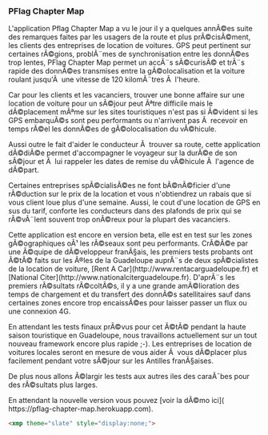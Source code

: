 ### PFlag Chapter Map

<p>L'application Pflag Chapter Map a vu le jour il y a quelques annÃ©es suite des remarques faites par les usagers de la route et plus prÃ©cisÃ©ment, les clients des entreprises de location de voitures. GPS peut pertinent sur certaines rÃ©gions, problÃ¨mes de synchronisation entre les donnÃ©es trop lentes, PFlag Chapter Map permet un accÃ¨s sÃ©curisÃ© et trÃ¨s rapide des donnÃ©es transmises entre la gÃ©olocalisation et la voiture roulant jusqu'Ã  une vitesse de 120 kilomÃ¨tres Ã  l'heure.</p>

<p>Car pour les clients et les vacanciers, trouver une bonne affaire sur une location de voiture pour un sÃ©jour peut Ãªtre difficile mais le dÃ©placement mÃªme sur les sites touristiques n'est pas si Ã©vident si les GPS embarquÃ©s sont peu performants ou n'arrivent pas Ã  recevoir en temps rÃ©el les donnÃ©es de gÃ©olocalisation du vÃ©hicule. </p>

<p>Aussi outre le fait d'aider le conducteur Ã  trouver sa route, cette application dÃ©diÃ©e permet d'accompagner le voyageur sur la durÃ©e de son sÃ©jour et Ã  lui rappeler les dates de remise du vÃ©hicule Ã  l'agence de dÃ©part. </p>

<p>Certaines entreprises spÃ©cialisÃ©es ne font bÃ©nÃ©ficier d'une rÃ©duction sur le prix de la location et vous n'obtiendrez un rabais que si vous client loue plus d'une semaine. Aussi, le cout d'une location de GPS en sus du tarif, conforte les conducteurs dans des plafonds de prix qui se rÃ©vÃ¨lent souvent trop onÃ©reux pour la plupart des vacanciers.</p>

<p>Cette application est encore en version beta, elle est en test sur les zones gÃ©ographiques oÃ¹ les rÃ©seaux sont peu performants. CrÃ©Ã©e par une Ã©quipe de dÃ©veloppeur franÃ§ais, les premiers tests probants ont Ã©tÃ© faits sur les Ã®les de la Guadeloupe auprÃ¨s de deux spÃ©cialistes de la location de voiture, [Rent A Car](http://www.rentacarguadeloupe.fr) et [National Citer](http://www.nationalciterguadeloupe.fr). D'aprÃ¨s les premiers rÃ©sultats rÃ©coltÃ©s, il y a une grande amÃ©lioration des temps de chargement et du transfert des donnÃ©s satellitaires sauf dans certaines zones encore trop encaissÃ©es pour laisser passer un flux ou une connexion 4G.</p>

<p>En attendant les tests finaux prÃ©vus pour cet Ã©tÃ© pendant la haute saison touristique en Guadeloupe, nous travaillons actuellement sur un tout nouveau framework encore plus rapide ;-). Les entreprises  de location de voitures locales seront en mesure de vous aider Ã  vous dÃ©placer plus facilement pendant votre sÃ©jour sur les Antilles franÃ§aises.</p>

<p>De plus nous allons Ã©largir les tests aux autres iles des caraÃ¯bes pour des rÃ©sultats plus larges.</p>

<p>En attendant la nouvelle version vous pouvez [voir la dÃ©mo ici]( https://pflag-chapter-map.herokuapp.com).</p>

```html
<xmp theme="slate" style="display:none;">
```
